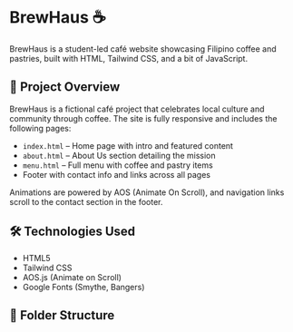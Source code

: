 # BrewHaus ☕

BrewHaus is a student-led café website showcasing Filipino coffee and pastries, built with HTML, Tailwind CSS, and a bit of JavaScript.

## 📌 Project Overview

BrewHaus is a fictional café project that celebrates local culture and community through coffee. The site is fully responsive and includes the following pages:

- `index.html` – Home page with intro and featured content
- `about.html` – About Us section detailing the mission
- `menu.html` – Full menu with coffee and pastry items
- Footer with contact info and links across all pages

Animations are powered by AOS (Animate On Scroll), and navigation links scroll to the contact section in the footer.

## 🛠️ Technologies Used

- HTML5
- Tailwind CSS
- AOS.js (Animate on Scroll)
- Google Fonts (Smythe, Bangers)

## 📂 Folder Structure

